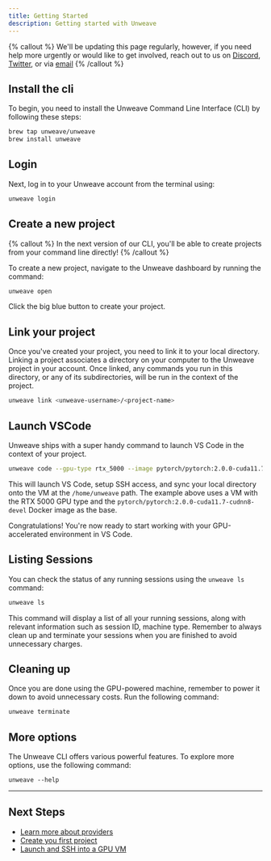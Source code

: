 ```yaml
---
title: Getting Started
description: Getting started with Unweave
---
```


{% callout %}
We'll be updating this page regularly, however, if you need help more urgently or would like to get 
involved, reach out to us on [Discord](https://discord.gg/ydyVHbFjPt), [Twitter](https://twitter.com/unweaveio), or via
[email](mailto:info@unweave.io)
{% /callout %}


## Install the cli
To begin, you need to install the Unweave Command Line Interface (CLI) by following these steps:

```bash
brew tap unweave/unweave
brew install unweave
```

## Login
Next, log in to your Unweave account from the terminal using:

```bash
unweave login
```

## Create a new project

{% callout %}
In the next version of our CLI, you'll be able to create projects from your command line directly!
{% /callout %}

To create a new project, navigate to the Unweave dashboard by running the command:

```bash
unweave open
```

Click the big blue button to create your project.

## Link your project

Once you've created your project, you need to link it to your local directory. Linking a 
project associates a directory on your computer to the Unweave project in your account. Once 
linked, any commands you run in this directory, or any of its subdirectories, will be run
in the context of the project.

```bash
unweave link <unweave-username>/<project-name>
```

## Launch VSCode 

Unweave ships with a super handy command to launch VS Code in the context of your project.

```bash
unweave code --gpu-type rtx_5000 --image pytorch/pytorch:2.0.0-cuda11.7-cudnn8-devel
```

This  will launch VS Code, setup SSH access, and sync your local directory onto the VM at 
the `/home/unweave` path.  The example above uses a VM with the RTX 5000 GPU type and 
the `pytorch/pytorch:2.0.0-cuda11.7-cudnn8-devel` Docker image as the base.

Congratulations! You're now ready to start working with your GPU-accelerated environment in VS Code.

## Listing Sessions

You can check the status of any running sessions using the `unweave ls` command: 

```bash
unweave ls
```

This command will display a list of all your running sessions, along with relevant 
information such as session ID, machine type. Remember to always clean up and terminate 
your sessions when you are finished to avoid unnecessary charges.

## Cleaning up

Once you are done using the GPU-powered machine, remember to power it down to avoid 
unnecessary costs. Run the following command:

```bash
unweave terminate
```

## More options

The Unweave CLI offers various powerful features. To explore more options, use the following command:

```
unweave --help
```

---

## Next Steps

- [Learn more about providers](./providers)
- [Create you first project](./projects)
- [Launch and SSH into a GPU VM](./sessions)
